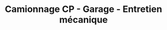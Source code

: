 ---
title: "Camionnage CP - Garage - Entretien mécanique"
url: /baie-durfe/camionnage-cp-garage-entretien-mecanique/
shop: Autowerkstatt
---